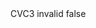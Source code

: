 <?xml version="1.0" encoding="UTF-8"?>
<CustomMetadata xmlns="http://soap.sforce.com/2006/04/metadata">
    <label>CVC3 invalid</label>
    <protected>false</protected>
</CustomMetadata>
